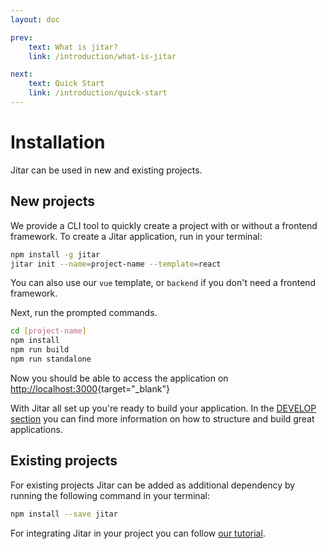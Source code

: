 ```yaml
---
layout: doc

prev:
    text: What is jitar?
    link: /introduction/what-is-jitar

next:
    text: Quick Start
    link: /introduction/quick-start
---
```


# Installation

Jitar can be used in new and existing projects.

## New projects

We provide a CLI tool to quickly create a project with or without a frontend framework. To create a Jitar application, run in your terminal:

```bash
npm install -g jitar
jitar init --name=project-name --template=react
```

You can also use our `vue` template, or `backend` if you don't need a frontend framework.

Next, run the prompted commands.

```bash
cd [project-name]
npm install
npm run build
npm run standalone
```

Now you should be able to access the application on [http://localhost:3000](http://localhost:3000){target="_blank"}

With Jitar all set up you're ready to build your application. In the [DEVELOP section](../develop/application-structure) you can find more information on how to structure and build great applications.

## Existing projects

For existing projects Jitar can be added as additional dependency by running the following command in your terminal:

```bash
npm install --save jitar
```

For integrating Jitar in your project you can follow [our tutorial](../guides/add-jitar-to-an-existing-project).

